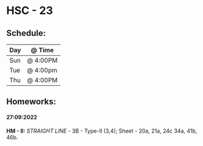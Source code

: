# HSC - 23

## Schedule:

| Day | @ Time    |
|-----|-----------|
| Sun | @ 4:00PM  |
| Tue | @ 4:00pm  |
| Thu | @ 4:00PM  |

## Homeworks: 

#### 27:09:2022

**HM - II:** 
*STRAIGHT LINE* - 3B - Type-II (3,4); Sheet - 20a, 21a, 24c 34a, 41b, 46b.
